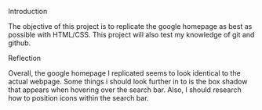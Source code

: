 Introduction 

The objective of this project is to replicate the google homepage as best as possible with HTML/CSS. This project will also test my knowledge of git and github.

Reflection

Overall, the google homepage I replicated seems to look identical to the actual webpage. Some things i should look further in to is the box shadow that appears when hovering over the search bar. Also, I should research how to position icons within the search bar.